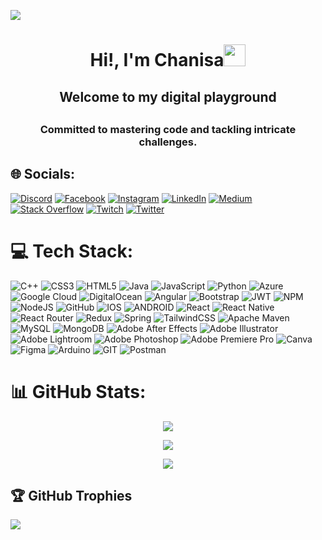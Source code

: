 
![](https://komarev.com/ghpvc/?username=chanisagithub&style=flat&color=blue)

<h1 align="center">Hi!,  I'm Chanisa<img src=
"https://media.giphy.com/media/xUPGcjk1XAdHqHooI8/giphy.gif" width="35"></h1>

<h2 align="center">Welcome to my digital playground<h2>
<h3 align="center">Committed to mastering code and tackling intricate challenges.</h3>


## 🌐 Socials:
[![Discord](https://img.shields.io/badge/Discord-%237289DA.svg?logo=discord&logoColor=white)](https://discord.gg/chanibuoy) [![Facebook](https://img.shields.io/badge/Facebook-%231877F2.svg?logo=Facebook&logoColor=white)](https://facebook.com/chanisajayawardhana/) [![Instagram](https://img.shields.io/badge/Instagram-%23E4405F.svg?logo=Instagram&logoColor=white)](https://instagram.com/https://www.instagram.com/cha_ni__________gah___/) [![LinkedIn](https://img.shields.io/badge/LinkedIn-%230077B5.svg?logo=linkedin&logoColor=white)](https://linkedin.com/in/chanisa-jayawardhana/) [![Medium](https://img.shields.io/badge/Medium-12100E?logo=medium&logoColor=white)](https://medium.com/@@sadin.chanisa8) [![Stack Overflow](https://img.shields.io/badge/-Stackoverflow-FE7A16?logo=stack-overflow&logoColor=white)](https://stackoverflow.com/users/5413458) [![Twitch](https://img.shields.io/badge/Twitch-%239146FF.svg?logo=Twitch&logoColor=white)](https://twitch.tv/chani_twitch) [![Twitter](https://img.shields.io/badge/Twitter-%231DA1F2.svg?logo=Twitter&logoColor=white)](https://twitter.com/chanisasadin) 

# 💻 Tech Stack:
![C++](https://img.shields.io/badge/c++-%2300599C.svg?style=plastic&logo=c%2B%2B&logoColor=white) ![CSS3](https://img.shields.io/badge/css3-%231572B6.svg?style=plastic&logo=css3&logoColor=white) ![HTML5](https://img.shields.io/badge/html5-%23E34F26.svg?style=plastic&logo=html5&logoColor=white) ![Java](https://img.shields.io/badge/java-%23ED8B00.svg?style=plastic&logo=java&logoColor=white) ![JavaScript](https://img.shields.io/badge/javascript-%23323330.svg?style=plastic&logo=javascript&logoColor=%23F7DF1E) ![Python](https://img.shields.io/badge/python-3670A0?style=plastic&logo=python&logoColor=ffdd54) ![Azure](https://img.shields.io/badge/azure-%230072C6.svg?style=plastic&logo=azure-devops&logoColor=white) ![Google Cloud](https://img.shields.io/badge/Google%20Cloud-%234285F4.svg?style=plastic&logo=google-cloud&logoColor=white) ![DigitalOcean](https://img.shields.io/badge/DigitalOcean-%230167ff.svg?style=plastic&logo=digitalOcean&logoColor=white) ![Angular](https://img.shields.io/badge/angular-%23DD0031.svg?style=plastic&logo=angular&logoColor=white) ![Bootstrap](https://img.shields.io/badge/bootstrap-%23563D7C.svg?style=plastic&logo=bootstrap&logoColor=white) ![JWT](https://img.shields.io/badge/JWT-black?style=plastic&logo=JSON%20web%20tokens) ![NPM](https://img.shields.io/badge/NPM-%23000000.svg?style=plastic&logo=npm&logoColor=white) ![NodeJS](https://img.shields.io/badge/node.js-6DA55F?style=plastic&logo=node.js&logoColor=white) ![GitHub](https://img.shields.io/badge/GitHub-%23121011.svg?style=plastic&logo=github&logoColor=white) ![IOS](https://img.shields.io/badge/IOS-%2320232a.svg?style=plastic&logo=apple&logoColor=white) ![ANDROID](https://img.shields.io/badge/android-%2320232a.svg?style=plastic&logo=android&logoColor=%a4c639) ![React](https://img.shields.io/badge/react-%2320232a.svg?style=plastic&logo=react&logoColor=%2361DAFB) ![React Native](https://img.shields.io/badge/react_native-%2320232a.svg?style=plastic&logo=react&logoColor=%2361DAFB) ![React Router](https://img.shields.io/badge/React_Router-CA4245?style=plastic&logo=react-router&logoColor=white) ![Redux](https://img.shields.io/badge/redux-%23593d88.svg?style=plastic&logo=redux&logoColor=white) ![Spring](https://img.shields.io/badge/spring-%236DB33F.svg?style=plastic&logo=spring&logoColor=white) ![TailwindCSS](https://img.shields.io/badge/tailwindcss-%2338B2AC.svg?style=plastic&logo=tailwind-css&logoColor=white) ![Apache Maven](https://img.shields.io/badge/Apache%20Maven-C71A36?style=plastic&logo=Apache%20Maven&logoColor=white) ![MySQL](https://img.shields.io/badge/mysql-%2300f.svg?style=plastic&logo=mysql&logoColor=white) ![MongoDB](https://img.shields.io/badge/MongoDB-%234ea94b.svg?style=plastic&logo=mongodb&logoColor=white) ![Adobe After Effects](https://img.shields.io/badge/Adobe%20After%20Effects-9999FF.svg?style=plastic&logo=Adobe%20After%20Effects&logoColor=white) ![Adobe Illustrator](https://img.shields.io/badge/adobeillustrator-%23FF9A00.svg?style=plastic&logo=adobeillustrator&logoColor=white) ![Adobe Lightroom](https://img.shields.io/badge/Adobe%20Lightroom-31A8FF.svg?style=plastic&logo=Adobe%20Lightroom&logoColor=white) ![Adobe Photoshop](https://img.shields.io/badge/adobephotoshop-%2331A8FF.svg?style=plastic&logo=adobephotoshop&logoColor=white) ![Adobe Premiere Pro](https://img.shields.io/badge/Adobe%20Premiere%20Pro-9999FF.svg?style=plastic&logo=Adobe%20Premiere%20Pro&logoColor=white) ![Canva](https://img.shields.io/badge/Canva-%2300C4CC.svg?style=plastic&logo=Canva&logoColor=white) 	![Figma](https://img.shields.io/badge/figma-%23F24E1E.svg?style=plastic&logo=figma&logoColor=white) ![Arduino](https://img.shields.io/badge/-Arduino-00979D?style=plastic&logo=Arduino&logoColor=white) ![GIT](https://img.shields.io/badge/Git-fc6d26?style=plastic&logo=git&logoColor=white) ![Postman](https://img.shields.io/badge/Postman-FF6C37?style=plastic&logo=postman&logoColor=white)

# 📊 GitHub Stats:

<p align="center"><img src="https://github-readme-stats.vercel.app/api?username=chanisagithub&theme=dark&hide_border=false&include_all_commits=true&count_private=true")></p>

<p align="center"><img src="https://github-readme-streak-stats.herokuapp.com?user=chanisagithub&theme=neon&date_format=j%20M%5B%20Y%5D&card_width=600&ring=ECEB32)](https://git.io/streak-stats")></p>

<p align="center"><img src="https://github-readme-stats.vercel.app/api/top-langs/?username=chanisagithub&theme=dark&hide_border=false&include_all_commits=true&count_private=true&layout=compact")></p>


## 🏆 GitHub Trophies
![](https://github-profile-trophy.vercel.app/?username=chanisagithub&theme=discord&no-frame=false&no-bg=false&margin-w=4)

